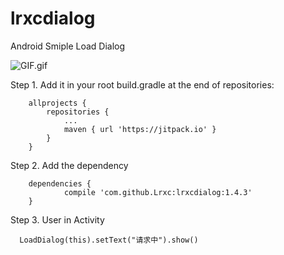 # lrxcdialog
Android Smiple Load Dialog

![GIF.gif](http://upload-images.jianshu.io/upload_images/2803682-e5b60c6a49471862.gif?imageMogr2/auto-orient/strip%7CimageView2/2/w/1240)


Step 1.  Add it in your root build.gradle at the end of repositories:
```
	allprojects {
		repositories {
			...
			maven { url 'https://jitpack.io' }
		}
	}
```
  
  Step 2. Add the dependency
```                        
	dependencies {
	        compile 'com.github.Lrxc:lrxcdialog:1.4.3'
	}
``` 
  Step 3. User in Activity
  ```
  	LoadDialog(this).setText("请求中").show()
  ```
	
